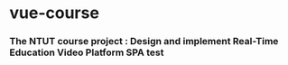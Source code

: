 # vue-course
### The NTUT course project : Design and implement Real-Time Education Video Platform SPA test
